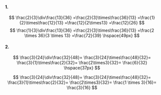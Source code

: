 #### 1.  
$$
\frac{2}{3}\div\frac{13}{36}
=\frac{2}{3}\times\frac{36}{13}
=\frac{1}{2}\times\frac{12}{13}
=\frac{12}{2\times13}
=\frac{12}{26}
$$
$$
\frac{1}{3}\div\frac{13}{36}
=\frac{2}{3}\times\frac{36}{13}
=\frac{2 \times 36}{3 \times 13}
=\frac{72}{39} \hspace{49px}
$$
#### 2.  
  
$$
\frac{3}{24}\div\frac{32}{48}=
\frac{3}{24}\times\frac{48}{32}=
\frac{3}{1}\times\frac{2}{32}=
\frac{2\times3}{32}=
\frac{6}{32} \hspace{37px}
$$

$$
\frac{3}{24}\div\frac{32}{48}=
\frac{3}{24}\times\frac{48}{32}=
\frac{3}{1}\times\frac{2}{32}=
\frac{2\times3}{32}=
\frac{1 \times 3}{16}=
\frac{3}{16}
$$